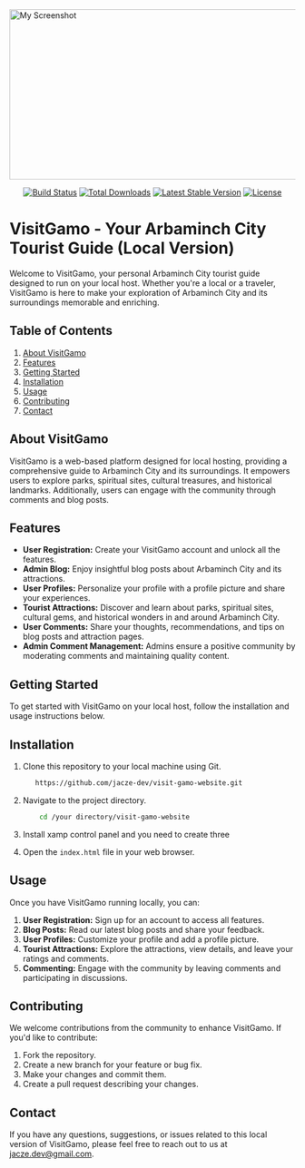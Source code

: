 <img src="https://firebasestorage.googleapis.com/v0/b/photos-for-projcts.appspot.com/o/Screenshot 2023-10-29 054116.png?alt=media&token=d6b4d2d3-ea18-4e6f-91db-ad83d18c09fc" alt="My Screenshot" width="600" height="300">

<p align="center">
<a href="https://github.com/laravel/framework/actions"><img src="https://github.com/laravel/framework/workflows/tests/badge.svg" alt="Build Status"></a>
<a href="https://packagist.org/packages/laravel/framework"><img src="https://img.shields.io/packagist/dt/laravel/framework" alt="Total Downloads"></a>
<a href="https://packagist.org/packages/laravel/framework"><img src="https://img.shields.io/packagist/v/laravel/framework" alt="Latest Stable Version"></a>
<a href="https://packagist.org/packages/laravel/framework"><img src="https://img.shields.io/packagist/l/laravel/framework" alt="License"></a>
</p>


# VisitGamo - Your Arbaminch City Tourist Guide (Local Version)

Welcome to VisitGamo, your personal Arbaminch City tourist guide designed to run on your local host. Whether you're a local or a traveler, VisitGamo is here to make your exploration of Arbaminch City and its surroundings memorable and enriching.

## Table of Contents
1. [About VisitGamo](#about-visitgamo)
2. [Features](#features)
3. [Getting Started](#getting-started)
4. [Installation](#installation)
5. [Usage](#usage)
6. [Contributing](#contributing)
8. [Contact](#contact)

## About VisitGamo

VisitGamo is a web-based platform designed for local hosting, providing a comprehensive guide to Arbaminch City and its surroundings. It empowers users to explore parks, spiritual sites, cultural treasures, and historical landmarks. Additionally, users can engage with the community through comments and blog posts.

## Features

- **User Registration:** Create your VisitGamo account and unlock all the features.
- **Admin Blog:** Enjoy insightful blog posts about Arbaminch City and its attractions.
- **User Profiles:** Personalize your profile with a profile picture and share your experiences.
- **Tourist Attractions:** Discover and learn about parks, spiritual sites, cultural gems, and historical wonders in and around Arbaminch City.
- **User Comments:** Share your thoughts, recommendations, and tips on blog posts and attraction pages.
- **Admin Comment Management:** Admins ensure a positive community by moderating comments and maintaining quality content.

## Getting Started

To get started with VisitGamo on your local host, follow the installation and usage instructions below.

## Installation

1. Clone this repository to your local machine using Git.
    ```bash
       https://github.com/jacze-dev/visit-gamo-website.git

2. Navigate to the project directory.
    ```bash
        cd /your directory/visit-gamo-website
3. Install xamp control panel and you need to create three

3. Open the `index.html` file in your web browser.

## Usage

Once you have VisitGamo running locally, you can:

1. **User Registration:** Sign up for an account to access all features.
2. **Blog Posts:** Read our latest blog posts and share your feedback.
3. **User Profiles:** Customize your profile and add a profile picture.
4. **Tourist Attractions:** Explore the attractions, view details, and leave your ratings and comments.
5. **Commenting:** Engage with the community by leaving comments and participating in discussions.

## Contributing

We welcome contributions from the community to enhance VisitGamo. If you'd like to contribute:

1. Fork the repository.
2. Create a new branch for your feature or bug fix.
3. Make your changes and commit them.
4. Create a pull request describing your changes.




## Contact

If you have any questions, suggestions, or issues related to this local version of VisitGamo, please feel free to reach out to us at jacze.dev@gmail.com.




